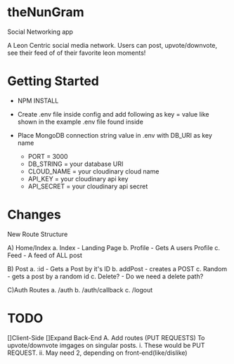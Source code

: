 # theNunGram

Social Networking app

A Leon Centric social media network. Users can post, upvote/downvote, see their feed of of their favorite leon moments!

# Getting Started

- NPM INSTALL
- Create .env file inside config and add following as key = value like shown in the example .env file found inside
- Place MongoDB connection string value in .env with DB_URI as key name

  - PORT = 3000
  - DB_STRING = your database URI
  - CLOUD_NAME = your cloudinary cloud name
  - API_KEY = your cloudinary api key
  - API_SECRET = your cloudinary api secret

# Changes

New Route Structure

A) Home/Index
a. Index - Landing Page
b. Profile - Gets A users Profile
c. Feed - A feed of ALL post

B) Post
a. :id - Gets a Post by it's ID
b. addPost - creates a POST
c. Random - gets a post by a random id
c. Delete? - Do we need a delete path?

C)Auth Routes
a. /auth
b. /auth/callback
c. /logout

# TODO

[]Client-Side
[]Expand Back-End
A. Add routes (PUT REQUESTS) To upvote/downvote imgages on singular posts.
i. These would be PUT REQUEST.
ii. May need 2, depending on front-end(like/dislike)
